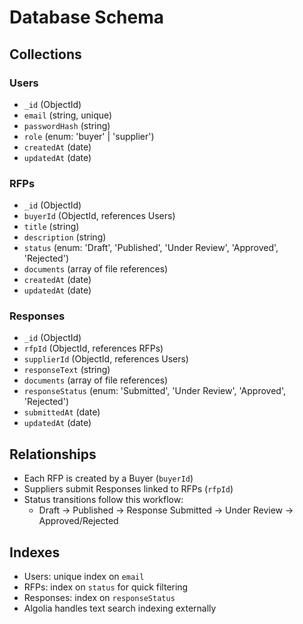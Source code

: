 # Database Schema

## Collections

### Users
- `_id` (ObjectId)
- `email` (string, unique)
- `passwordHash` (string)
- `role` (enum: 'buyer' | 'supplier')
- `createdAt` (date)
- `updatedAt` (date)

### RFPs
- `_id` (ObjectId)
- `buyerId` (ObjectId, references Users)
- `title` (string)
- `description` (string)
- `status` (enum: 'Draft', 'Published', 'Under Review', 'Approved', 'Rejected')
- `documents` (array of file references)
- `createdAt` (date)
- `updatedAt` (date)

### Responses
- `_id` (ObjectId)
- `rfpId` (ObjectId, references RFPs)
- `supplierId` (ObjectId, references Users)
- `responseText` (string)
- `documents` (array of file references)
- `responseStatus` (enum: 'Submitted', 'Under Review', 'Approved', 'Rejected')
- `submittedAt` (date)
- `updatedAt` (date)

## Relationships

- Each RFP is created by a Buyer (`buyerId`)
- Suppliers submit Responses linked to RFPs (`rfpId`)
- Status transitions follow this workflow:
  - Draft → Published → Response Submitted → Under Review → Approved/Rejected

## Indexes

- Users: unique index on `email`
- RFPs: index on `status` for quick filtering
- Responses: index on `responseStatus`
- Algolia handles text search indexing externally
